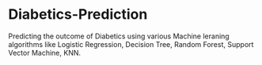 # Diabetics-Prediction
Predicting the outcome of Diabetics using various Machine leraning algorithms like Logistic Regression, Decision Tree, Random Forest, Support Vector Machine, KNN.
